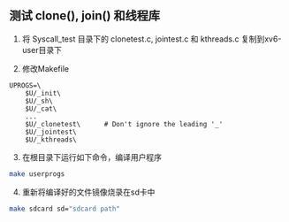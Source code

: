 ## 测试 clone(), join() 和线程库

1. 将 Syscall_test 目录下的 clonetest.c, jointest.c 和 kthreads.c 复制到xv6-user目录下

2. 修改Makefile
```
UPROGS=\
    $U/_init\
    $U/_sh\
    $U/_cat\
    ...
    $U/_clonetest\      # Don't ignore the leading '_'
    $U/_jointest\
    $U/_kthreads\
```
3. 在根目录下运行如下命令，编译用户程序
```bash
make userprogs
```

4. 重新将编译好的文件镜像烧录在sd卡中
```bash
make sdcard sd="sdcard path"
```